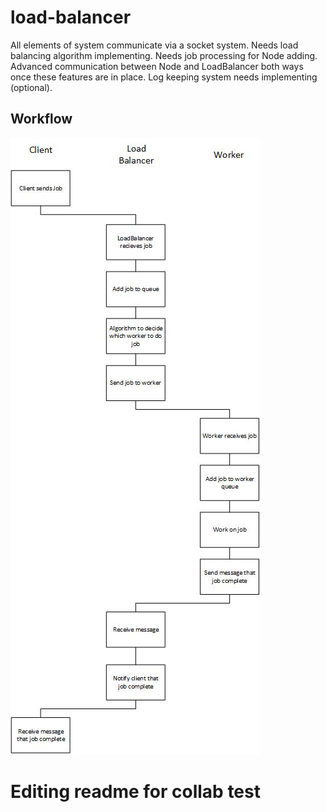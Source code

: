 # load-balancer
All elements of system communicate via a socket system.
Needs load balancing algorithm implementing.
Needs job processing for Node adding.
Advanced communication between Node and LoadBalancer both ways once these features are in place.
Log keeping system needs implementing (optional).


## Workflow

![load balancer handling a job from client](https://github.com/spenny-liam/load-balancer/blob/main/LoadBalancer%20flow.jpg?raw=true)

# Editing readme for collab test
